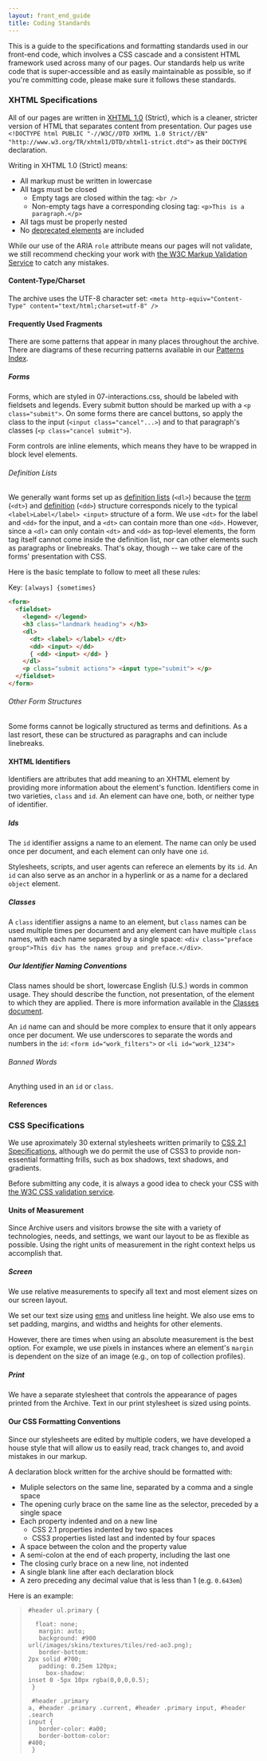 ```yaml
---
layout: front_end_guide
title: Coding Standards
---
```

This is a guide to the specifications and formatting standards used in our front-end code, which involves a CSS cascade and a consistent HTML framework used across many of our pages. Our standards help us write code that is super-accessible and as easily maintainable as possible, so if you're committing code, please make sure it follows these standards.

### XHTML Specifications

All of our pages are written in [XHTML 1.0](http://www.w3.org/TR/xhtml1/) (Strict), which is a cleaner, stricter version of HTML that separates content from presentation. Our pages use `<!DOCTYPE html PUBLIC "-//W3C//DTD XHTML 1.0 Strict//EN" "http://www.w3.org/TR/xhtml1/DTD/xhtml1-strict.dtd">` as their `DOCTYPE` declaration.

Writing in XHTML 1.0 (Strict) means:

* All markup must be written in lowercase
* All tags must be closed
  * Empty tags are closed within the tag: `<br />`
  * Non-empty tags have a corresponding closing tag: `<p>This is a paragraph.</p>`
* All tags must be properly nested
* No [deprecated elements](http://webdesign.about.com/od/htmltags/a/bltags_deprctag.htm) are included

While our use of the ARIA `role` attribute means our pages will not validate, we still recommend checking your work with [the W3C Markup Validation Service](http://validator.w3.org") to catch any mistakes.

#### Content-Type/Charset

The archive uses the UTF-8 character set: `<meta http-equiv="Content-Type" content="text/html;charset=utf-8" />`

#### Frequently Used Fragments

There are some patterns that appear in many places throughout the archive. There are diagrams of these recurring patterns available in our [Patterns Index](patterns).


##### Forms
<!-- This should be moved to the Forms section of Patterns if it's not too outdated -->

Forms, which are styled in 07-interactions.css, should be labeled with fieldsets and legends. Every submit button should be marked up with a `<p class="submit">`. On some forms there are cancel buttons, so apply the class to the input (`<input class="cancel"...>`) and to that paragraph's classes (`<p class="cancel submit">`).

Form controls are inline elements, which means they have to be wrapped in block level elements.

###### Definition Lists

We generally want forms set up as [definition lists](http://www.w3schools.com/tags/tag_dl.asp) (`<dl>`) because the [term](http://www.w3schools.com/tags/tag_dt.asp) (`<dt>`) and [definition](http://www.w3schools.com/tags/tag_dd.asp) (`<dd>`) structure corresponds nicely to the typical `<label>Label</label> <input>` structure of a form. We use `<dt>` for the label and `<dd>` for the input, and a `<dt>` can contain more than one `<dd>`. However, since a `<dl>` can only contain `<dt>` and `<dd>` as top-level elements, the form tag itself cannot come inside the definition list, nor can other elements such as paragraphs or linebreaks. That's okay, though -- we take care of the forms' presentation with CSS.   

Here is the basic template to follow to meet all these rules:

Key: `[always] {sometimes}`

```html
<form>
  <fieldset>
    <legend> </legend>
    <h3 class="landmark heading"> </h3>
    <dl>
      <dt> <label> </label> </dt>
      <dd> <input> </dd>
      { <dd> <input> </dd> }
    </dl>
    <p class="submit actions"> <input type="submit"> </p>
  </fieldset>
</form>
```

###### Other Form Structures

Some forms cannot be logically structured as terms and definitions. As a last resort, these can be structured as paragraphs and can include linebreaks.

#### XHTML Identifiers

Identifiers are attributes that add meaning to an XHTML element by providing more information about the element's function. Identifiers come in two varieties, `class` and `id`. An element can have one, both, or neither type of identifier.

##### Ids

The `id` identifier assigns a name to an element. The name can only be used once per document, and each element can only have one `id`.

Stylesheets, scripts, and user agents can referece an elements by its `id`. An `id` can also serve as an anchor in a hyperlink or as a name for a declared `object` element.

##### Classes

A `class` identifier assigns a name to an element, but `class` names can be used multiple times per document and any element can have multiple `class` names, with each name separated by a single space: `<div class="preface group">This div has the names group and preface.</div>`.

##### Our Identifier Naming Conventions

Class names should be short, lowercase English (U.S.) words in common usage. They should describe the function, not presentation, of the element to which they are applied. There is more information available in the [Classes document](classes.html).

An `id` name can and should be more complex to ensure that it only appears once per document. We use underscores to separate the words and numbers in the `id`: `<form id="work_filters">` or `<li id="work_1234">`
							
###### Banned Words

Anything used in an `id` or `class`.

#### References

### CSS Specifications

We use aproximately 30 external stylesheets written primarily to [CSS 2.1 Specifications](http://www.w3.org/TR/CSS2/), although we do permit the use of CSS3 to provide non-essential formatting frills, such as box shadows, text shadows, and gradients.

Before submitting any code, it is always a good idea to check your CSS with [the W3C CSS validation service](http://jigsaw.w3.org/css-validator/).

#### Units of Measurement

Since Archive users and visitors browse the site with a variety of technologies, needs, and settings, we want our layout to be as flexible as possible. Using the right units of measurement in the right context helps us accomplish that.

##### Screen

We use relative measurements to specify all text and most element sizes on our screen layout.

We set our text size using [ems](em-scale.html) and unitless line height. We also use ems to set padding, margins, and widths and heights for other elements.

However, there are times when using an absolute measurement is the best option. For example, we use pixels in instances where an element's `margin` is dependent on the size of an image (e.g., on top of collection profiles).

##### Print

We have a separate stylesheet that controls the appearance of pages printed from the Archive. Text in our print stylesheet is sized using points.

#### Our CSS Formatting Conventions

Since our stylesheets are edited by multiple coders, we have developed a house style that will allow us to easily read, track changes to, and avoid mistakes in our markup.

A declaration block written for the archive should be formatted with:
* Muliple selectors on the same line, separated by a comma and a single space
* The opening curly brace on the same line as the selector, preceded by a single space
* Each property indented and on a new line  
  * CSS 2.1 properties indented by two spaces
  * CSS3 properties listed last and indented by four spaces
* A space between the colon and the property value
* A semi-colon at the end of each property, including the last one
* The closing curly brace on a new line, not indented
* A single blank line after each declaration block
* A zero preceding any decimal value that is less than 1 (e.g. `0.643em`)

Here is an example:
						<blockquote><code>#header ul.primary {<br />
&nbsp;&nbsp;float: none;<br />
&nbsp;&nbsp;margin: auto;<br />
&nbsp;&nbsp;background: #900 url(/images/skins/textures/tiles/red-ao3.png);<br />
&nbsp;&nbsp;border-bottom: 2px solid #700;<br />
&nbsp;&nbsp;padding: 0.25em 120px;<br />
&nbsp;&nbsp;&nbsp;&nbsp;box-shadow: inset 0 -5px 10px rgba(0,0,0,0.5);<br />
}<br />
<br />
#header .primary a, #header .primary .current, #header .primary input, #header .search input {<br />
&nbsp;&nbsp;border-color: #a00;<br />
&nbsp;&nbsp;border-bottom-color: #400;<br />
}</code></blockquote>
